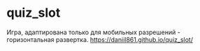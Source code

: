 # quiz_slot
Игра, адаптирована только для мобильных разрешений - горизонтальная развертка.
https://daniil861.github.io/quiz_slot/
